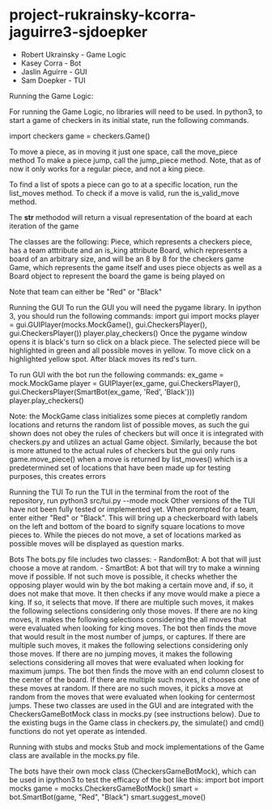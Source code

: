 # project-rukrainsky-kcorra-jaguirre3-sjdoepker

- Robert Ukrainsky - Game Logic
- Kasey Corra - Bot
- Jaslin Aguirre - GUI
- Sam Doepker - TUI

Running the Game Logic:

For running the Game Logic, no libraries will need to be used.
In python3, to start a game of checkers in its initial state, run the following
commands.

import checkers
game = checkers.Game()

To move a piece, as in moving it just one space, call the move_piece method
To make a piece jump, call the jump_piece method. Note, that as of now it only
works for a regular piece, and not a king piece. 

To find a list of spots a piece can go to at a specific location, run the list_moves
method. To check if a move is valid, run the is_valid_move method. 

The __str__ methodod will return a visual representation of the board at each 
iteration of the game


The classes are the following:
Piece, which represents a checkers piece, has a team atttribute and an is_king 
attribute
Board, which represents a board of an arbitrary size, and will be an 8 by 8 for 
the checkers game
Game, which represents the game itself and uses piece objects as well as a Board
object to represent the board the game is being played on

Note that team can either be "Red" or "Black"


Running the GUI
To run the GUI you will need the pygame library. 
In ipython 3, you should run the following commands:
import gui
import mocks
player = gui.GUIPlayer(mocks.MockGame(), gui.CheckersPlayer(), gui.CheckersPlayer())
player.play_checkers()
Once the pygame window opens it is black's turn so click on a black piece. The selected piece will be highlighted in green and all possible moves in yellow. To move click on a highlighted yellow spot. After black moves its red's turn.

To run GUI with the bot run the following commands:
ex_game = mock.MockGame
player = GUIPlayer(ex_game, gui.CheckersPlayer(), gui.CheckersPlayer(SmartBot(ex_game, 'Red', 'Black')))
player.play_checkers()

Note: the MockGame class initializes some pieces at completly random locations and returns the random list of possible moves, as such the gui shown does not obey the rules of checkers but will once it is integrated with checkers.py and utilizes an actual Game object. Similarly, because the bot is more attuned to the actual rules of checkers but the gui only runs game.move_piece() when a move is returned by list_moves() which is a
predetermined set of locations that have been made up for testing purposes, this creates errors


Running the TUI
To run the TUI in the terminal from the root of the repository, 
run python3 src/tui.py --mode mock
Other versions of the TUI have not been fully tested or implemented yet. When
prompted for a team, enter either "Red" or "Black".
This will bring up a checkerboard with labels on the left and bottom of the board to signify square locations to move pieces to. While the pieces do not move, a set of locations marked as possible moves will be displayed as question marks.

Bots
The bots.py file includes two classes:
    - RandomBot: A bot that will just choose a move at random. 
    - SmartBot: A bot that will try to make a winning move if possible. If not such move is possible, it checks whether the opposing player would win by the bot making a certain move and, if so, it does not make that move. 
    It then checks if any move would make a piece a king. If so, it selects that move. If there are multiple such moves, it makes the following selections considering only those moves. If there are no king moves, it makes the following selections considering the all moves that were evaluated when looking for king moves.
    The bot then finds the move that would result in the most number of jumps, or captures. If there are multiple such moves, it makes the following selections considering only those moves. If there are no jumping moves, it makes the following selections considering all moves that were evaluated when looking for maximum jumps.
    The bot then finds the move with an end column closest to the center of the board. If there are multiple such moves, it chooses one of these moves at random. If there are no such moves, it picks a move at random from the moves that were evaluated when looking for centermost jumps.
These two classes are used in the GUI and are integrated with the CheckersGameBotMock class in mocks.py (see instructions below). Due to the existing bugs in the Game class in checkers.py, the simulate() and cmd() functions do not yet operate as intended. 

Running with stubs and mocks
Stub and mock implementations of the Game class are available in the mocks.py file. 

The bots have their own mock class (CheckersGameBotMock), which can be used in ipython3 to test the efficacy of the bot like this:
    import bot
    import mocks
    game = mocks.CheckersGameBotMock()
    smart = bot.SmartBot(game, "Red", "Black")
    smart.suggest_move()



